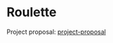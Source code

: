 # Roulette

Project proposal: [project-proposal](https://blog.roblesch.page/assets/roblesch_project_proposal.pdf)

